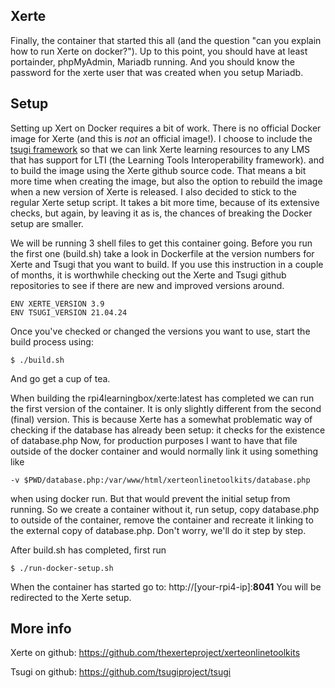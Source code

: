 ## Xerte

Finally, the container that started this all (and the question "can you explain how to run Xerte on docker?"). Up to this point, you should have at least portainder, phpMyAdmin, Mariadb running. And you should know the password for the xerte user that was created when you setup Mariadb.

## Setup
Setting up Xert on Docker requires a bit of work. There is no official Docker image for Xerte (and this is *not* an official image!).
I choose to include the [tsugi framework](https://www.tsugi.org/) so that we can link Xerte learning resources to any LMS that has support for LTI (the Learning Tools Interoperability framework).
and to build the image using the Xerte github source code. 
That means a bit more time when creating the image, but also the option to rebuild the image when a new version of Xerte is released.
I also decided to stick to the regular Xerte setup script. It takes a bit more time, because of its extensive checks, but again, by leaving it as is, the chances of breaking the Docker setup are smaller.

We will be running 3 shell files to get this container going. Before you run the first one (build.sh) take a look in Dockerfile at the version numbers for Xerte and Tsugi that you want to build.
If you use this instruction in a couple of months, it is worthwhile checking out the Xerte and Tsugi github repositories to see if there are new and improved versions around.

```
ENV XERTE_VERSION 3.9
ENV TSUGI_VERSION 21.04.24 
```
Once you've checked or changed the versions you want to use, start the build process using:
```
$ ./build.sh
```
And go get a cup of tea.

When building the rpi4learningbox/xerte:latest has completed we can run the first version of the container. It is only slightly different from the second (final) version.
This is because Xerte has a somewhat problematic way of checking if the database has already been setup: it checks for the existence of database.php
Now, for production purposes I want to have that file outside of the docker container and would normally link it using something like 
```
-v $PWD/database.php:/var/www/html/xerteonlinetoolkits/database.php
```
when using docker run.
But that would prevent the initial setup from running.
So we create a container without it, run setup, copy database.php to outside of the container, remove the container and recreate it linking to the external copy of database.php.
Don't worry, we'll do it step by step.

After build.sh has completed, first run
```
$ ./run-docker-setup.sh
```
When the container has started go to: http://[your-rpi4-ip]:**8041**
You will be redirected to the Xerte setup.





## More info

Xerte on github: https://github.com/thexerteproject/xerteonlinetoolkits

Tsugi on github: https://github.com/tsugiproject/tsugi

